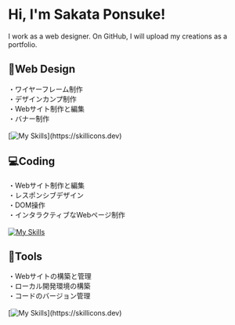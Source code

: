 # Hi, I'm Sakata Ponsuke!
I work as a web designer. On GitHub, I will upload my creations as a portfolio.

## 🎨Web Design
・ワイヤーフレーム制作<br>
・デザインカンプ制作<br>
・Webサイト制作と編集<br>
・バナー制作<br>
<br>
[![My Skills](https://skillicons.dev/icons?i=photoshop,illustrator,xd,figma,)](https://skillicons.dev)

## 💻Coding
・Webサイト制作と編集<br>
・レスポンシブデザイン<br>
・DOM操作<br>
・インタラクティブなWebページ制作<br>
<br>
[![My Skills](https://skillicons.dev/icons?i=html,css,js,jquery,vscode)](https://skillicons.dev)

## 🧰Tools
・Webサイトの構築と管理<br>
・ローカル開発環境の構築<br>
・コードのバージョン管理<br>
<br>
[![My Skills](https://skillicons.dev/icons?i=photoshop,illustrator,xd,figma,)](https://skillicons.dev)
